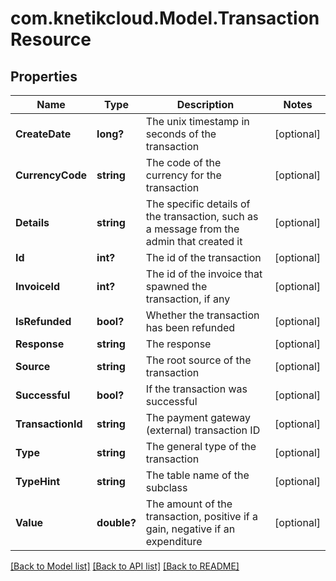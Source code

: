 # com.knetikcloud.Model.TransactionResource
## Properties

Name | Type | Description | Notes
------------ | ------------- | ------------- | -------------
**CreateDate** | **long?** | The unix timestamp in seconds of the transaction | [optional] 
**CurrencyCode** | **string** | The code of the currency for the transaction | [optional] 
**Details** | **string** | The specific details of the transaction, such as a message from the admin that created it | [optional] 
**Id** | **int?** | The id of the transaction | [optional] 
**InvoiceId** | **int?** | The id of the invoice that spawned the transaction, if any | [optional] 
**IsRefunded** | **bool?** | Whether the transaction has been refunded | [optional] 
**Response** | **string** | The response | [optional] 
**Source** | **string** | The root source of the transaction | [optional] 
**Successful** | **bool?** | If the transaction was successful | [optional] 
**TransactionId** | **string** | The payment gateway (external) transaction ID | [optional] 
**Type** | **string** | The general type of the transaction | [optional] 
**TypeHint** | **string** | The table name of the subclass | [optional] 
**Value** | **double?** | The amount of the transaction, positive if a gain, negative if an expenditure | [optional] 

[[Back to Model list]](../README.md#documentation-for-models) [[Back to API list]](../README.md#documentation-for-api-endpoints) [[Back to README]](../README.md)

